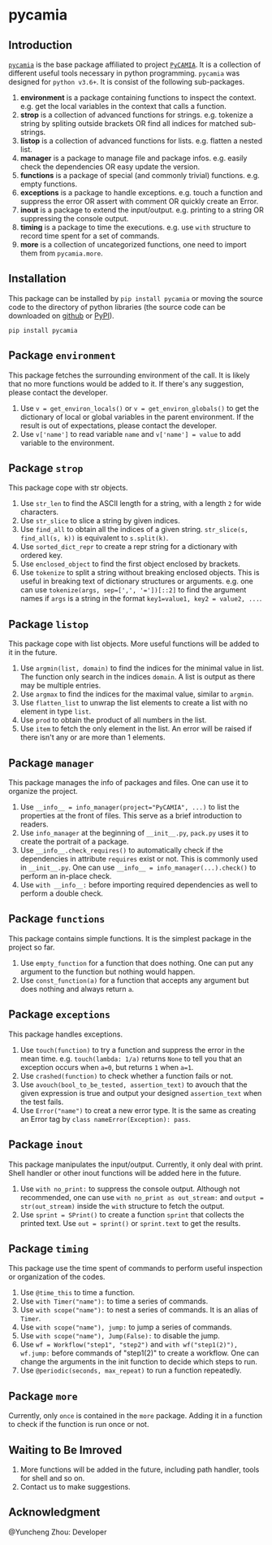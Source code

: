 # pycamia

## Introduction

[`pycamia`](https://github.com/Bertie97/pycamia/tree/main/pycamia) is the base package affiliated to project [`PyCAMIA`](https://github.com/Bertie97/pycamia). It is a collection of different useful tools necessary in python programming. `pycamia` was designed for `python v3.6+`. It is consist of the following sub-packages. 

1. **environment** is a package containing functions to inspect the context. e.g. get the local variables in the context that calls a function. 
2. **strop** is a collection of advanced functions for strings. e.g. tokenize a string by spliting outside brackets OR find all indices for matched sub-strings.
3. **listop** is a collection of advanced functions for lists. e.g. flatten a nested list.
4. **manager** is a package to manage file and package infos. e.g. easily check the dependencies OR easy update the version. 
5. **functions** is a package of special (and commonly trivial) functions. e.g. empty functions. 
6. **exceptions** is a package to handle exceptions. e.g. touch a function and suppress the error OR assert with comment OR quickly create an Error.
7. **inout** is a package to extend the input/output. e.g. printing to a string OR suppressing the console output. 
8. **timing** is a package to time the executions. e.g. use `with` structure to record time spent for a set of commands. 
9. **more** is a collection of uncategorized functions, one need to import them from `pycamia.more`.

## Installation

This package can be installed by `pip install pycamia` or moving the source code to the directory of python libraries (the source code can be downloaded on [github](https://github.com/Bertie97/pycamia) or [PyPI](https://pypi.org/project/pyoverload/)). 

```shell
pip install pycamia
```

## Package `environment`

This package fetches the surrounding environment of the call. It is likely that no more functions would be added to it. If there's any suggestion, please contact the developer. 
1. Use `v = get_environ_locals()` or `v = get_environ_globals()` to get the dictionary of local or global variables in the parent environment. If the result is out of expectations, please contact the developer. 
2. Use `v['name']` to read variable `name` and `v['name'] = value` to add variable to the environment. 

## Package `strop`

This package cope with str objects. 
1. Use `str_len` to find the ASCII length for a string, with a length `2` for wide characters.
2. Use `str_slice` to slice a string by given indices.
3. Use `find_all` to obtain all the indices of a given string. `str_slice(s, find_all(s, k))` is equivalent to `s.split(k)`. 
4. Use `sorted_dict_repr` to create a repr string for a dictionary with ordered key.
5. Use `enclosed_object` to find the first object enclosed by brackets. 
6. Use `tokenize` to split a string without breaking enclosed objects. This is useful in breaking text of dictionary structures or arguments. e.g. one can use `tokenize(args, sep=[',', '='])[::2]` to find the argument names if `args` is a string in the format `key1=value1, key2 = value2, ...`.

## Package `listop`

This package cope with list objects. More useful functions will be added to it in the future. 
1. Use `argmin(list, domain)` to find the indices for the minimal value in list. The function only search in the indices `domain`. A list is output as there may be multiple entries. 
2. Use `argmax` to find the indices for the maximal value, similar to `argmin`. 
3. Use `flatten_list` to unwrap the list elements to create a list with no element in type `list`. 
4. Use `prod` to obtain the product of all numbers in the list. 
5. Use `item` to fetch the only element in the list. An error will be raised if there isn't any or are more than 1 elements. 

## Package `manager`

This package manages the info of packages and files. One can use it to organize the project. 
1. Use `__info__ = info_manager(project="PyCAMIA", ...)` to list the properties at the front of files. This serve as a brief introduction to readers.
2. Use `info_manager` at the beginning of `__init__.py`, `pack.py` uses it to create the portrait of a package. 
3. Use `__info__.check_requires()` to automatically check if the dependencies in attribute `requires` exist or not. This is commonly used in `__init__.py`. One can use `__info__ = info_manager(...).check()` to perform an in-place check.
4. Use `with __info__:` before importing required dependencies as well to perform a double check. 

## Package `functions`

This package contains simple functions. It is the simplest package in the project so far. 
1. Use `empty_function` for a function that does nothing. One can put any argument to the function but nothing would happen. 
2. Use `const_function(a)` for a function that accepts any argument but does nothing and always return `a`.

## Package `exceptions`

This package handles exceptions. 
1. Use `touch(function)` to try a function and suppress the error in the mean time. e.g. `touch(lambda: 1/a)` returns `None` to tell you that an exception occurs when `a=0`, but returns `1` when `a=1`. 
2. Use `crashed(function)` to check whether a function fails or not. 
3. Use `avouch(bool_to_be_tested, assertion_text)` to avouch that the given expression is true and output your designed `assertion_text` when the test fails. 
4. Use `Error("name")` to creat a new error type. It is the same as creating an Error tag by `class nameError(Exception): pass`.

## Package `inout`

This package manipulates the input/output. Currently, it only deal with print. Shell handler or other inout functions will be added here in the future. 
1. Use `with no_print:` to suppress the console output. Although not recommended, one can use `with no_print as out_stream:` and `output = str(out_stream)` inside the `with` structure to fetch the output. 
2. Use `sprint = SPrint()` to create a function `sprint` that collects the printed text. Use `out = sprint()` or `sprint.text` to get the results.

## Package `timing`

This package use the time spent of commands to perform useful inspection or organization of the codes.
1. Use `@time_this` to time a function.
2. Use `with Timer("name"):` to time a series of commands.
3. Use `with scope("name"):` to nest a series of commands. It is an alias of `Timer`. 
4. Use `with scope("name"), jump:` to jump a series of commands. 
5. Use `with scope("name"), Jump(False):` to disable the jump.
6. Use `wf = Workflow("step1", "step2")` and `with wf("step1(2)"), wf.jump:` before commands of "step1(2)" to create a workflow. One can change the arguments in the init function to decide which steps to run. 
7. Use `@periodic(seconds, max_repeat)` to run a function repeatedly. 

## Package `more`

Currently, only `once` is contained in the `more` package. 
Adding it in a function to check if the function is run once or not. 

## Waiting to Be Imroved

1. More functions will be added in the future, including path handler, tools for shell and so on. 
2. Contact us to make suggestions. 

## Acknowledgment

@Yuncheng Zhou: Developer